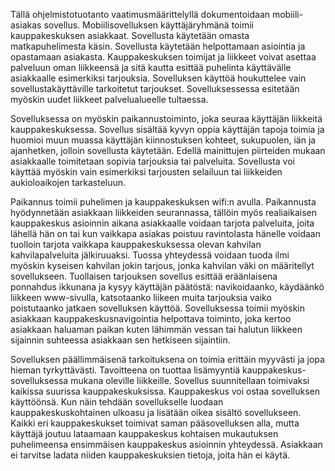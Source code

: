 Tällä ohjelmistotuotanto vaatimusmäärittelyllä dokumentoidaan mobiili-asiakas sovellus. Mobiilisovelluksen 
käyttäjäryhmänä toimii kauppakeskuksen asiakkaat. Sovellusta käytetään omasta matkapuhelimesta käsin. Sovellusta käytetään
helpottamaan asiointia ja opastamaan asiakasta. Kauppakeskuksen toimijat ja liikkeet voivat asettaa palveluun oman
liikkeensä ja sitä kautta esittää puhelinta käyttävälle asiakkaalle esimerkiksi tarjouksia. Sovelluksen käyttöä houkuttelee vain sovellustakäyttäville tarkoitetut tarjoukset. Sovelluksessessa esitetään myöskin uudet liikkeet palvelualueelle tultaessa. 

Sovelluksessa on myöskin paikannustoiminto, joka seuraa käyttäjän liikkeitä kauppakeskuksessa. Sovellus sisältää kyvyn oppia käyttäjän tapoja toimia ja huomioi muun muassa käyttäjän kiinnostuksen kohteet, sukupuolen, iän ja ajanhetken, jolloin sovellusta käytetään. Edellä mainittujen piirteiden mukaan asiakkaalle toimitetaan sopivia tarjouksia tai palveluita. Sovellusta voi käyttää myöskin vain esimerkiksi tarjousten selailuun tai liikkeiden aukioloaikojen tarkasteluun. 

Paikannus toimii puhelimen ja kauppakeskuksen wifi:n avulla. Paikannusta hyödynnetään asiakkaan liikkeiden seurannassa, tällöin myös realiaikaisen kauppakeskus asioinnin aikana asiakkaalle voidaan tarjota palveluita, 
joita lähellä hän on tai kun vaikkapa asiakas poistuu ravintolasta hänelle voidaan tuolloin tarjota vaikkapa
kauppakeskuksessa olevan kahvilan kahvilapalveluita jälkiruuaksi. Tuossa yhteydessä voidaan tuoda ilmi myöskin 
kyseisen kahvilan jokin tarjous, jonka kahvilan väki on määritellyt sovellukseen. Tuollaisen tarjouksen sovellus esittää eräänlaisena ponnahdus ikkunana ja kysyy käyttäjän päätöstä: navikoidaanko, käydäänkö liikkeen www-sivulla, katsotaanko liikeen muita tarjouksia vaiko poistutaanko jatkaen sovelluksen käyttöä. Sovelluksessa toimii
myöskin asiakkaan kauppakeskusnavigointia helpottava toiminto, joka kertoo asiakkaan haluaman paikan kuten lähimmän vessan tai halutun liikkeen sijainnin suhteessa asiakkaan sen hetkiseen sijaintiin.

Sovelluksen päällimmäisenä tarkoituksena on toimia erittäin myyvästi ja jopa hieman tyrkyttävästi.
Tavoitteena on tuottaa lisämyyntiä kauppakeskus-sovelluksessa mukana oleville liikkeille. Sovellus suunnitellaan
toimivaksi kaikissa suurissa kauppakeskuksissa. Kauppakeskus voi ostaa sovelluksen käyttöönsä. Kun näin tehdään
sovellukselle luodaan kauppakeskuskohtainen ulkoasu ja lisätään oikea sisältö sovellukseen. Kaikki eri
kauppakeskukset toimivat saman pääsovelluksen alla, mutta käyttäjä joutuu lataamaan kauppakeskus kohtaisen
mukautuksen puhelimeensa ensimmäisen kauppakeskus asioinnin yhteydessä. Asiakkaan ei tarvitse ladata niiden 
kauppakeskuksien tietoja, joita hän ei käytä.

